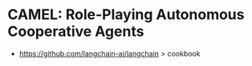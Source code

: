 # CAMEL: Role-Playing Autonomous Cooperative Agents

- https://github.com/langchain-ai/langchain > cookbook